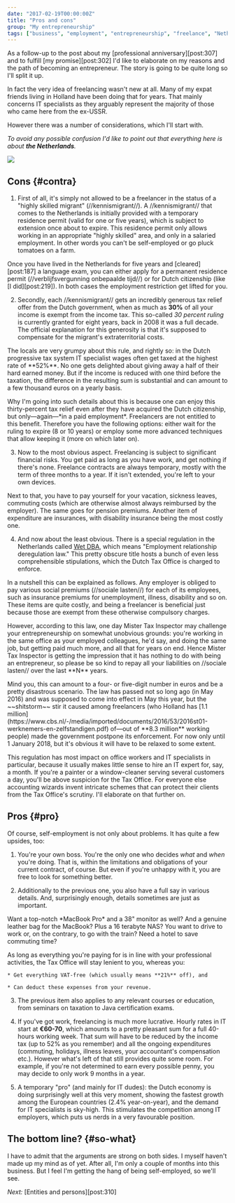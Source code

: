 ```yaml
---
date: "2017-02-19T00:00:00Z"
title: "Pros and cons"
group: "My entrepreneurship"
tags: ["business", "employment", "entrepreneurship", "freelance", "Netherlands", "taxes", "Yktoo Solutions"]
---
```


As a follow-up to the post about my [professional anniversary][post:307] and to fulfill [my promise][post:302] I'd like to elaborate on my reasons and the path of becoming an entrepreneur. The story is going to be quite long so I'll split it up.

In fact the very idea of freelancing wasn't new at all. Many of my expat friends living in Holland have been doing that for years. That mainly concerns IT specialists as they arguably represent the majority of those who came here from the ex-USSR.

<!--more-->

However there was a number of considerations, which I'll start with.

*To avoid any possible confusion I'd like to point out that everything here is about **the Netherlands**.*

![](img:4.bp.blogspot.com/-f_a4KQVmI1w/WN97i86B4jI/AAAAAAAAptQ/tQHL2EJd3pcyo5NSzzCyPmQuDu3Ls8DlQCPcB/s1600/pros-and-cons.jpg)

## Cons {#contra}

1. First of all, it's simply not allowed to be a freelancer in the status of a "highly skilled migrant" (//kennismigrant//). A //kennismigrant// that comes to the Netherlands is initially provided with a temporary residence permit (valid for one or five years), which is subject to extension once about to expire. This residence permit only allows working in an appropriate "highly skilled" area, and only in a salaried employment. In other words you can't be self-employed or go pluck tomatoes on a farm.
<p></p>
Once you have lived in the Netherlands for five years and [cleared][post:187] a language exam, you can either apply for a permanent residence permit (//verblijfsvergunning onbepaalde tijd//) or for Dutch citizenship (like [I did][post:219]). In both cases the employment restriction get lifted for you.

2. Secondly, each //kennismigrant// gets an incredibly generous tax relief offer from the Dutch government, when as much as **30%** of all your income is exempt from the income tax. This so-called *30 percent ruling* is currently granted for eight years, back in 2008 it was a full decade. The official explanation for this generosity is that it's supposed to compensate for the migrant's extraterritorial costs.
<p></p>
The locals are very grumpy about this rule, and rightly so: in the Dutch progressive tax system IT specialist wages often get taxed at the highest rate of **52%**. No one gets delighted about giving away a half of their hard earned money. But if the income is reduced with one third before the taxation, the difference in the resulting sum is substantial and can amount to a few thousand euros on a yearly basis.
<p></p>
Why I'm going into such details about this is because one can enjoy this thirty-percent tax relief even after they have acquired the Dutch citizenship, but only—again—*in a paid employment*. Freelancers are not entitled to this benefit. Therefore you have the following options: either wait for the ruling to expire (8 or 10 years) or employ some more advanced techniques that allow keeping it (more on which later on).

3. Now to the most obvious aspect. Freelancing is subject to significant financial risks. You get paid as long as you have work, and get nothing if there's none. Freelance contracts are always temporary, mostly with the term of three months to a year. If it isn't extended, you're left to your own devices.
<p></p>
Next to that, you have to pay yourself for your vacation, sickness leaves, commuting costs (which are otherwise almost always reimbursed by the employer). The same goes for pension premiums. Another item of expenditure are insurances, with disability insurance being the most costly one.

4. And now about the least obvious. There is a special regulation in the Netherlands called [Wet DBA](https://www.belastingdienst.nl/dba), which means "Employment relationship deregulation law." This pretty obscure title hosts a bunch of even less comprehensible stipulations, which the Dutch Tax Office is charged to enforce.
<p></p>
In a nutshell this can be explained as follows. Any employer is obliged to pay various social premiums (//sociale lasten//) for each of its employees, such as insurance premiums for unemployment, illness, disability and so on. These items are quite costly, and being a freelancer is beneficial just because those are exempt from these otherwise compulsory charges.
<p></p>
However, according to this law, one day Mister Tax Inspector may challenge your entrepreneurship on somewhat unobvious grounds: you're working in the same office as your employed colleagues, he'd say, and doing the same job, but getting paid much more, and all that for years on end. Hence Mister Tax Inspector is getting the impression that it has nothing to do with being an entrepreneur, so please be so kind to repay all your liabilities on //sociale lasten// over the last **N** years.
<p></p>
Mind you, this can amount to a four- or five-digit number in euros and be a pretty disastrous scenario. The law has passed not so long ago (in May 2016) and was supposed to come into effect in May this year, but the ~~shitstorm~~ stir it caused among freelancers (who Holland has [1.1 million](https://www.cbs.nl/-/media/imported/documents/2016/53/2016st01-werknemers-en-zelfstandigen.pdf) of—out of **8.3 million** working people) made the government postpone its enforcement. For now only until 1 January 2018, but it's obvious it will have to be relaxed to some extent.
<p></p>
This regulation has most impact on office workers and IT specialists in particular, because it usually makes little sense to hire an IT expert for, say, a month. If you're a painter or a window-cleaner serving several customers a day, you'll be above suspicion for the Tax Office. For everyone else accounting wizards invent intricate schemes that can protect their clients from the Tax Office's scrutiny. I'll elaborate on that further on.

## Pros {#pro}

Of course, self-employment is not only about problems. It has quite a few upsides, too:

1. You're your own boss. You're the only one who decides *what* and *when* you're doing. That is, within the limitations and obligations of your current contract, of course. But even if you're unhappy with it, you are free to look for something better.

2. Additionally to the previous one, you also have a full say in various details. And, surprisingly enough, details sometimes are just as important.
<p></p>
Want a top-notch *MacBook Pro* and a 38" monitor as well? And a genuine leather bag for the MacBook? Plus a 16 terabyte NAS? You want to drive to work or, on the contrary, to go with the train? Need a hotel to save commuting time?
<p></p>
As long as everything you're paying for is in line with your professional activities, the Tax Office will stay lenient to you, whereas you:

    * Get everything VAT-free (which usually means **21%** off), and

    * Can deduct these expenses from your revenue.

3. The previous item also applies to any relevant courses or education, from seminars on taxation to Java certification exams.

4. If you've got work, freelancing is much more lucrative. Hourly rates in IT start at **€60-70**, which amounts to a pretty pleasant sum for a full 40-hours working week. That sum will have to be reduced by the income tax (up to 52% as you remember) and all the ongoing expenditures (commuting, holidays, illness leaves, your accountant's compensation etc.). However what's left of that still provides quite some room. For example, if you're not determined to earn every possible penny, you may decide to only work 9 months in a year.

5. A temporary "pro" (and mainly for IT dudes): the Dutch economy is doing surprisingly well at this very moment, showing the fastest growth among the European countries (2.4% year-on-year), and the demand for IT specialists is sky-high. This stimulates the competition among IT employers, which puts us nerds in a very favourable position.

## The bottom line? {#so-what}

I have to admit that the arguments are strong on both sides. I myself haven't made up my mind as of yet. After all, I'm only a couple of months into this business. But I feel I'm getting the hang of being self-employed, so we'll see.

*Next:* [Entities and persons][post:310]
